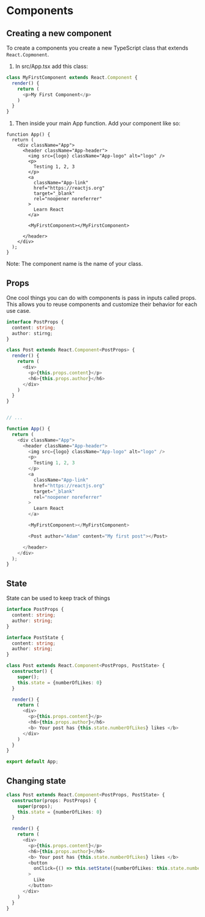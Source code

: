 # Components


## Creating a new component

To create a components you create a new TypeScript class that extends `React.Copmonent`.

1. In src/App.tsx add this class:
  ```typescript
  class MyFirstComponent extends React.Component {
    render() {
      return (
        <p>My First Component</p>
      )
    }
  }
  ```
1. Then inside  your main App function. Add your component like so:

```
function App() {
  return (
    <div className="App">
      <header className="App-header">
        <img src={logo} className="App-logo" alt="logo" />
        <p>
          Testing 1, 2, 3
        </p>
        <a
          className="App-link"
          href="https://reactjs.org"
          target="_blank"
          rel="noopener noreferrer"
        >
          Learn React
        </a>

        <MyFirstComponent></MyFirstComponent>

      </header>
    </div>
  );
}
```

Note: The component name is the name of your class.


## Props

One cool things you can do with components is pass in inputs called props. This
allows you to reuse components and customize their behavior for each use case.

```typescript
interface PostProps {
  content: string;
  author: stirng;
}

class Post extends React.Component<PostProps> {
  render() {
    return (
      <div>
        <p>{this.props.content}</p>
        <h6>{this.props.author}</h6>
      </div>
    )
  }
}


// ...

function App() {
  return (
    <div className="App">
      <header className="App-header">
        <img src={logo} className="App-logo" alt="logo" />
        <p>
          Testing 1, 2, 3
        </p>
        <a
          className="App-link"
          href="https://reactjs.org"
          target="_blank"
          rel="noopener noreferrer"
        >
          Learn React
        </a>

        <MyFirstComponent></MyFirstComponent>

        <Post author="Adam" content="My first post"></Post>

      </header>
    </div>
  );
}
```

## State

State can be used to keep track of things


```typescript
interface PostProps {
  content: string;
  author: string;
}

interface PostState {
  content: string;
  author: string;
}

class Post extends React.Component<PostProps, PostState> {
  constructor() {
    super();
    this.state = {numberOfLikes: 0}
  }

  render() {
    return (
      <div>
        <p>{this.props.content}</p>
        <h6>{this.props.author}</h6>
        <b> Your post has {this.state.numberOfLikes} likes </b>
      </div>
    )
  }
}

export default App;
```

## Changing state


```typescript
class Post extends React.Component<PostProps, PostState> {
  constructor(props: PostProps) {
    super(props);
    this.state = {numberOfLikes: 0}
  }

  render() {
    return (
      <div>
        <p>{this.props.content}</p>
        <h6>{this.props.author}</h6>
        <b> Your post has {this.state.numberOfLikes} likes </b>
        <button
          onClick={() => this.setState({numberOfLikes: this.state.numberOfLikes + 1})}
        >
          Like
        </button>
      </div>
    )
  }
}
```
